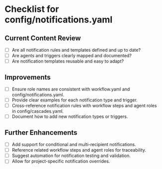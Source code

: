# Checklist for config/notifications.yaml

## Current Content Review

- [ ] Are all notification rules and templates defined and up to date?
- [ ] Are agents and triggers clearly mapped and documented?
- [ ] Are notification templates reusable and easy to adapt?

## Improvements

- [ ] Ensure role names are consistent with workflow.yaml and config/notifications.yaml.
- [ ] Provide clear examples for each notification type and trigger.
- [ ] Cross-reference notification rules with workflow steps and agent roles in config/cascades.yaml.
- [ ] Document how to add new notification types or triggers.

## Further Enhancements

- [ ] Add support for conditional and multi-recipient notifications.
- [ ] Reference related workflow steps and agent roles for traceability.
- [ ] Suggest automation for notification testing and validation.
- [ ] Allow for project-specific notification overrides.
